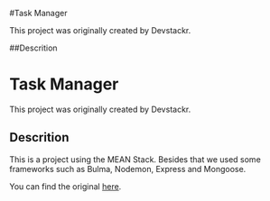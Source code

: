 #Task Manager

This project was originally created by Devstackr.

##Descrition


# Task Manager

This project was originally created by Devstackr.

## Descrition

This is a project using the MEAN Stack. Besides that we used some frameworks such as Bulma, Nodemon, Express and Mongoose.

You can find the original [here](https://github.com/Devstackr/task-manager-mean-stack).